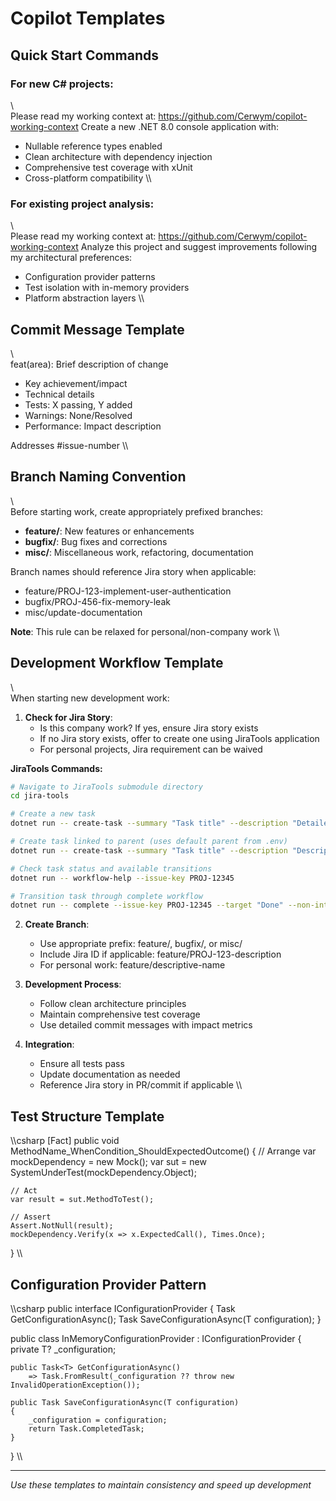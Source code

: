 ﻿# Copilot Templates

##  **Quick Start Commands**

### For new C# projects:
\\\
Please read my working context at: https://github.com/Cerwym/copilot-working-context
Create a new .NET 8.0 console application with:
- Nullable reference types enabled
- Clean architecture with dependency injection
- Comprehensive test coverage with xUnit
- Cross-platform compatibility
\\\

### For existing project analysis:
\\\
Please read my working context at: https://github.com/Cerwym/copilot-working-context
Analyze this project and suggest improvements following my architectural preferences:
- Configuration provider patterns
- Test isolation with in-memory providers
- Platform abstraction layers
\\\

##  **Commit Message Template**
\\\
feat(area): Brief description of change

- Key achievement/impact
- Technical details
- Tests: X passing, Y added
- Warnings: None/Resolved
- Performance: Impact description

Addresses #issue-number
\\\

##  **Branch Naming Convention**
\\\
Before starting work, create appropriately prefixed branches:
- **feature/**: New features or enhancements
- **bugfix/**: Bug fixes and corrections
- **misc/**: Miscellaneous work, refactoring, documentation

Branch names should reference Jira story when applicable:
- feature/PROJ-123-implement-user-authentication
- bugfix/PROJ-456-fix-memory-leak
- misc/update-documentation

**Note**: This rule can be relaxed for personal/non-company work
\\\

##  **Development Workflow Template**
\\\
When starting new development work:

1. **Check for Jira Story**:
   - Is this company work? If yes, ensure Jira story exists
   - If no Jira story exists, offer to create one using JiraTools application
   - For personal projects, Jira requirement can be waived

**JiraTools Commands:**
```bash
# Navigate to JiraTools submodule directory
cd jira-tools

# Create a new task
dotnet run -- create-task --summary "Task title" --description "Detailed description" --type "Task" --components "ComponentName"

# Create task linked to parent (uses default parent from .env)
dotnet run -- create-task --summary "Task title" --description "Description" --parent

# Check task status and available transitions
dotnet run -- workflow-help --issue-key PROJ-12345

# Transition task through complete workflow
dotnet run -- complete --issue-key PROJ-12345 --target "Done" --non-interactive
```

2. **Create Branch**:
   - Use appropriate prefix: feature/, bugfix/, or misc/
   - Include Jira ID if applicable: feature/PROJ-123-description
   - For personal work: feature/descriptive-name

3. **Development Process**:
   - Follow clean architecture principles
   - Maintain comprehensive test coverage
   - Use detailed commit messages with impact metrics

4. **Integration**:
   - Ensure all tests pass
   - Update documentation as needed
   - Reference Jira story in PR/commit if applicable
\\\

##  **Test Structure Template**
\\\csharp
[Fact]
public void MethodName_WhenCondition_ShouldExpectedOutcome()
{
    // Arrange
    var mockDependency = new Mock<IDependency>();
    var sut = new SystemUnderTest(mockDependency.Object);

    // Act
    var result = sut.MethodToTest();

    // Assert
    Assert.NotNull(result);
    mockDependency.Verify(x => x.ExpectedCall(), Times.Once);
}
\\\

##  **Configuration Provider Pattern**
\\\csharp
public interface IConfigurationProvider<T>
{
    Task<T> GetConfigurationAsync();
    Task SaveConfigurationAsync(T configuration);
}

public class InMemoryConfigurationProvider<T> : IConfigurationProvider<T>
{
    private T? _configuration;

    public Task<T> GetConfigurationAsync()
        => Task.FromResult(_configuration ?? throw new InvalidOperationException());

    public Task SaveConfigurationAsync(T configuration)
    {
        _configuration = configuration;
        return Task.CompletedTask;
    }
}
\\\

---
*Use these templates to maintain consistency and speed up development*

